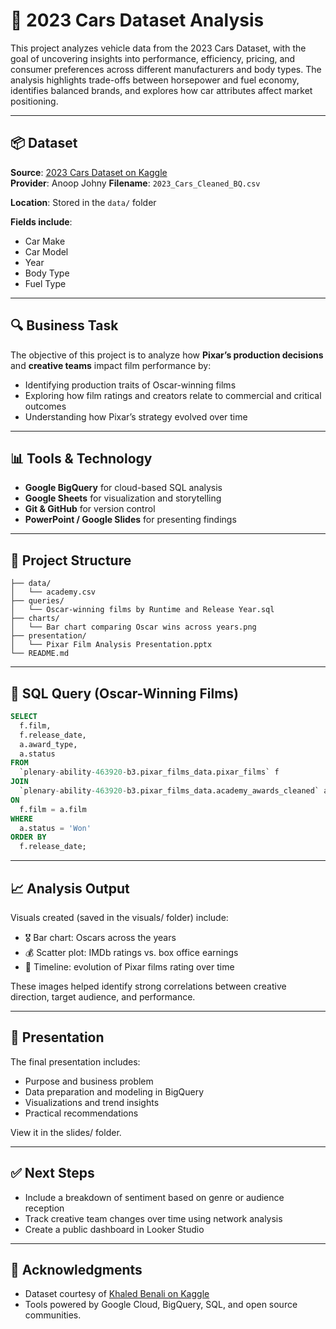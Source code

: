 # 🚗 2023 Cars Dataset Analysis

This project analyzes vehicle data from the 2023 Cars Dataset, with the goal of uncovering insights into performance, efficiency, pricing, and consumer preferences across different manufacturers and body types. The analysis highlights trade-offs between horsepower and fuel economy, identifies balanced brands, and explores how car attributes affect market positioning.

---

## 📦 Dataset

**Source**: [2023 Cars Dataset on Kaggle](https://www.kaggle.com/datasets/anoopjohny/2023-cars-dataset)  
**Provider**: Anoop Johny 
**Filename**: `2023_Cars_Cleaned_BQ.csv`

**Location**: Stored in the `data/` folder

**Fields include**:
- Car Make
- Car Model
- Year
- Body Type
- Fuel Type

---

## 🔍 Business Task

The objective of this project is to analyze how **Pixar’s production decisions** and **creative teams** impact film performance by:

- Identifying production traits of Oscar-winning films
- Exploring how film ratings and creators relate to commercial and critical outcomes
- Understanding how Pixar’s strategy evolved over time

---

## 📊 Tools & Technology

- **Google BigQuery** for cloud-based SQL analysis
- **Google Sheets** for visualization and storytelling
- **Git & GitHub** for version control
- **PowerPoint / Google Slides** for presenting findings

---

## 📁 Project Structure

```plaintext
├── data/                
│   └── academy.csv
├── queries/            
│   └── Oscar-winning films by Runtime and Release Year.sql
├── charts/              
│   └── Bar chart comparing Oscar wins across years.png
├── presentation/        
│   └── Pixar Film Analysis Presentation.pptx
└── README.md
```

---

## 🧮 SQL Query (Oscar-Winning Films)

```sql
SELECT 
  f.film,
  f.release_date,
  a.award_type,
  a.status
FROM 
  `plenary-ability-463920-b3.pixar_films_data.pixar_films` f
JOIN 
  `plenary-ability-463920-b3.pixar_films_data.academy_awards_cleaned` a
ON 
  f.film = a.film
WHERE 
  a.status = 'Won'
ORDER BY 
  f.release_date;
```

---

## 📈 Analysis Output
Visuals created (saved in the visuals/ folder) include:
- 🎖️ Bar chart: Oscars across the years
- 💰 Scatter plot: IMDb ratings vs. box office earnings
- 📅 Timeline: evolution of Pixar films rating over time

These images helped identify strong correlations between creative direction, target audience, and performance.

---

## 🧾 Presentation
The final presentation includes:
- Purpose and business problem
- Data preparation and modeling in BigQuery
- Visualizations and trend insights
- Practical recommendations

View it in the slides/ folder.

---

## ✅ Next Steps
- Include a breakdown of sentiment based on genre or audience reception
- Track creative team changes over time using network analysis
- Create a public dashboard in Looker Studio

---

## 🙌 Acknowledgments
- Dataset courtesy of [Khaled Benali on Kaggle](https://www.kaggle.com/datasets/khaledxbenali/data-on-all-pixar-films-1995-2024)
- Tools powered by Google Cloud, BigQuery, SQL, and open source communities.
